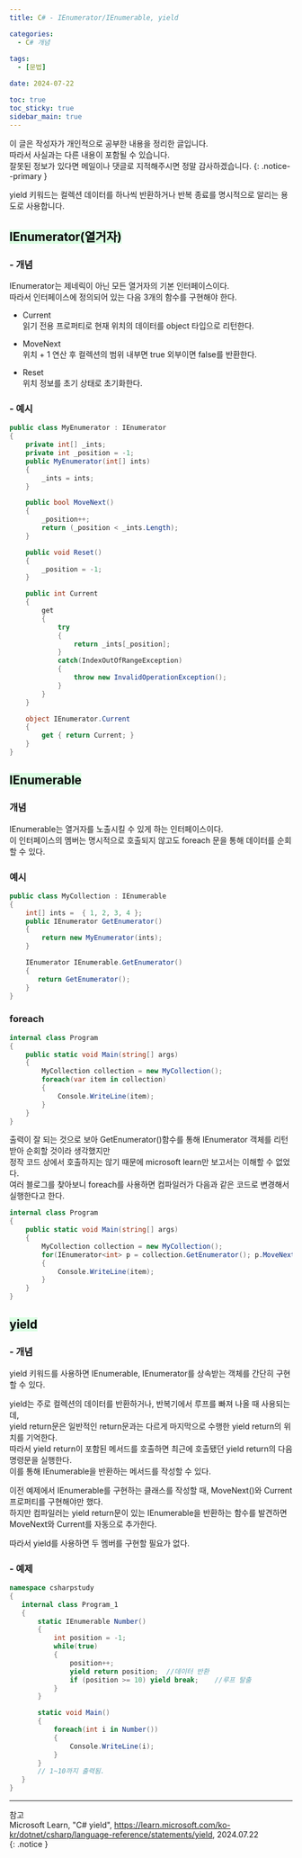 ```yaml
---
title: C# - IEnumerator/IEnumerable, yield

categories:
  - C# 개념
 
tags:
  - [문법]

date: 2024-07-22

toc: true
toc_sticky: true
sidebar_main: true
---
```


이 글은 작성자가 개인적으로 공부한 내용을 정리한 글입니다. <br>
따라서 사실과는 다른 내용이 포함될 수 있습니다.  <br>
잘못된 정보가 있다면 메일이나 댓글로 지적해주시면 정말 감사하겠습니다.
{: .notice--primary }

yield 키워드는 컬렉션 데이터를 하나씩 반환하거나 반복 종료를 명시적으로 알리는 용도로 사용합니다.




## <mark style = "background-color : #dcffe4"> IEnumerator(열거자)

### - 개념
IEnumerator는 제네릭이 아닌 모든 열거자의 기본 인터페이스이다. <br>
따라서 인터페이스에 정의되어 있는 다음 3개의 함수를 구현해야 한다.

- Current <br>
읽기 전용 프로퍼티로 현재 위치의 데이터를 object 타입으로 리턴한다.

- MoveNext<br>
위치 + 1 연산 후 컬렉션의 범위 내부면 true 외부이면 false를 반환한다.

- Reset<br>
위치 정보를 초기 상태로 초기화한다.

### - 예시
```c#
public class MyEnumerator : IEnumerator
{
    private int[] _ints;
    private int _position = -1;
    public MyEnumerator(int[] ints) 
    {
        _ints = ints;
    }

    public bool MoveNext()
    {
        _position++;
        return (_position < _ints.Length);
    }

    public void Reset()
    {
        _position = -1;
    }

    public int Current
    {
        get
        {
            try
            {
                return _ints[_position];
            }
            catch(IndexOutOfRangeException)
            {
                throw new InvalidOperationException();
            }
        }
    }

    object IEnumerator.Current
    {
        get { return Current; }
    }
}
```

## <mark style = "background-color : #dcffe4"> IEnumerable

### 개념
IEnumerable는 열거자를 노출시킬 수 있게 하는 인터페이스이다. <br>
이 인터페이스의 멤버는 명시적으로 호출되지 않고도 foreach 문을 통해 데이터를 순회할 수 있다.

### 예시
```c#
public class MyCollection : IEnumerable
{
    int[] ints =  { 1, 2, 3, 4 };
    public IEnumerator GetEnumerator()
    {
        return new MyEnumerator(ints);
    }

    IEnumerator IEnumerable.GetEnumerator()
    {
       return GetEnumerator();
    }
}
```

### foreach

```c#
internal class Program
{
    public static void Main(string[] args)
    {
        MyCollection collection = new MyCollection();
        foreach(var item in collection)
        {
            Console.WriteLine(item); 
        }
    }
}
```
출력이 잘 되는 것으로 보아 GetEnumerator()함수를 통해 IEnumerator 객체를 리턴 받아 순회할 것이라 생각했지만<br>
정작 코드 상에서 호출하지는 않기 때문에 microsoft learn만 보고서는 이해할 수 없었다. <br>
여러 블로그를 찾아보니 foreach를 사용하면 컴파일러가 다음과 같은 코드로 변경해서 실행한다고 한다.<br>
```c#
internal class Program
{
    public static void Main(string[] args)
    {
        MyCollection collection = new MyCollection();
        for(IEnumerator<int> p = collection.GetEnumerator(); p.MoveNext();)
        {
            Console.WriteLine(item); 
        }
    }
}
```

## <mark style = "background-color : #dcffe4"> yield
### - 개념

yield 키워드를 사용하면 IEnumerable, IEnumerator를 상속받는 객체를 간단히 구현할 수 있다.

yield는 주로 컬렉션의 데이터를 반환하거나, 반복기에서 루프를 빠져 나올 때 사용되는데,<br>
yield return문은 일반적인 return문과는 다르게 마지막으로 수행한 yield return의 위치를 기억한다.<br>
따라서 yield return이 포함된 메서드를 호출하면 최근에 호출됐던 yield return의 다음 명령문을 실행한다.<br>
이를 통해 IEnumerable을 반환하는 메서드를 작성할 수 있다.

이전 예제에서 IEnumerable를 구현하는 클래스를 작성할 때, MoveNext()와 Current 프로퍼티를 구현해야만 했다.<br>
하지만 컴파일러는 yield return문이 있는 IEnumerable을 반환하는 함수를 발견하면 MoveNext와 Current를 자동으로 추가한다.<br>

따라서 yield를 사용하면 두 멤버를 구현할 필요가 없다.


 ### - 예제
 ```c#
 namespace csharpstudy
{
    internal class Program_1
    {
        static IEnumerable Number()
        {
            int position = -1;
            while(true)
            {
                position++;
                yield return position;  //데이터 반환
                if (position >= 10) yield break;    //루프 탈출
            }
        }

        static void Main()
        {
            foreach(int i in Number()) 
            {
                Console.WriteLine(i);
            }
        }
        // 1~10까지 출력됨.
    }
}

 ```


---
참고 <br>
Microsoft Learn, "C# yield", https://learn.microsoft.com/ko-kr/dotnet/csharp/language-reference/statements/yield, 2024.07.22 <br>
{: .notice }
